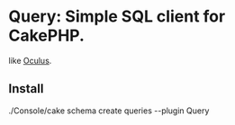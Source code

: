 # Query: Simple SQL client for CakePHP.

like [Oculus](https://github.com/paulrosania/oculus).

## Install

   ./Console/cake schema create queries --plugin Query


